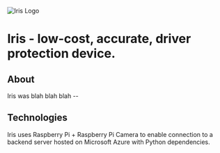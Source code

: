 ![Iris Logo](https://github.com/rohitbommisetti/Iris/blob/master/Iris.png)
# Iris - low-cost, accurate, driver protection device. 
## About
Iris was blah blah blah -- 
## Technologies 
Iris uses Raspberry Pi + Raspberry Pi Camera to enable connection to a backend server hosted on Microsoft Azure with Python dependencies. 

